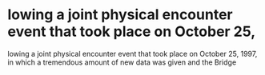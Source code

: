 # lowing a joint physical encounter event that took place on October 25,

lowing a joint physical encounter event that took place on October 25,
1997, in which a tremendous amount of new data was given and the Bridge